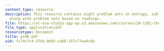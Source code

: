 ```yaml
---
content_type: resource
description: This resource contains eight problem sets on entropy, sublimation pressures,
  along with problem sets based on readings.
file: https://ol-ocw-studio-app-qa.s3.amazonaws.com/courses/20-110j-thermodynamics-of-biomolecular-systems-fall-2005/fc74c7c437da9eb5ca68257c77ea4c0a_ps06.pdf
file_type: application/pdf
resourcetype: Document
title: ps06.pdf
uid: fc74c7c4-37da-9eb5-ca68-257c77ea4c0a
---
```


